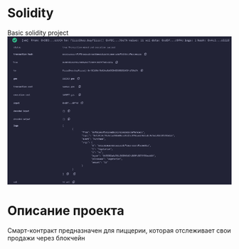 # Solidity
Basic solidity project 
![image](transaction.png "Transaction")
# Описание проекта
Смарт-контракт предназначен для пиццерии, которая отслеживает свои продажи через блокчейн
